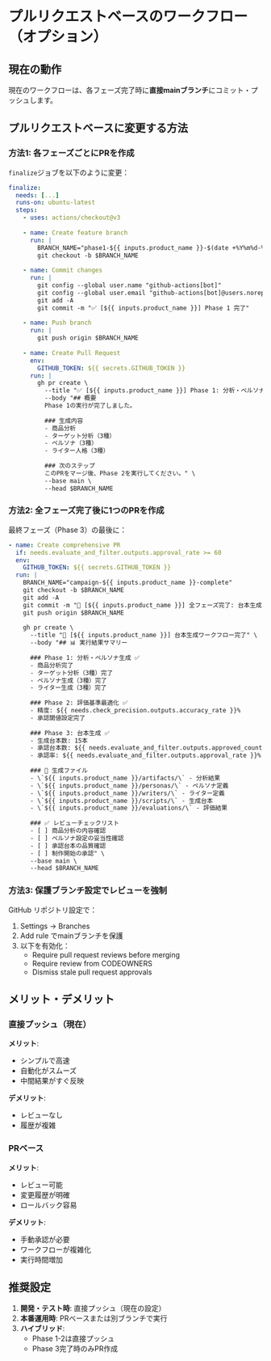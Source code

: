 # プルリクエストベースのワークフロー（オプション）

## 現在の動作
現在のワークフローは、各フェーズ完了時に**直接mainブランチ**にコミット・プッシュします。

## プルリクエストベースに変更する方法

### 方法1: 各フェーズごとにPRを作成

`finalize`ジョブを以下のように変更：

```yaml
finalize:
  needs: [...]
  runs-on: ubuntu-latest
  steps:
    - uses: actions/checkout@v3
    
    - name: Create feature branch
      run: |
        BRANCH_NAME="phase1-${{ inputs.product_name }}-$(date +%Y%m%d-%H%M%S)"
        git checkout -b $BRANCH_NAME
    
    - name: Commit changes
      run: |
        git config --global user.name "github-actions[bot]"
        git config --global user.email "github-actions[bot]@users.noreply.github.com"
        git add -A
        git commit -m "✅ [${{ inputs.product_name }}] Phase 1 完了"
    
    - name: Push branch
      run: |
        git push origin $BRANCH_NAME
    
    - name: Create Pull Request
      env:
        GITHUB_TOKEN: ${{ secrets.GITHUB_TOKEN }}
      run: |
        gh pr create \
          --title "✅ [${{ inputs.product_name }}] Phase 1: 分析・ペルソナ・ライター生成" \
          --body "## 概要
          Phase 1の実行が完了しました。
          
          ### 生成内容
          - 商品分析
          - ターゲット分析（3種）
          - ペルソナ（3種）
          - ライター人格（3種）
          
          ### 次のステップ
          このPRをマージ後、Phase 2を実行してください。" \
          --base main \
          --head $BRANCH_NAME
```

### 方法2: 全フェーズ完了後に1つのPRを作成

最終フェーズ（Phase 3）の最後に：

```yaml
- name: Create comprehensive PR
  if: needs.evaluate_and_filter.outputs.approval_rate >= 60
  env:
    GITHUB_TOKEN: ${{ secrets.GITHUB_TOKEN }}
  run: |
    BRANCH_NAME="campaign-${{ inputs.product_name }}-complete"
    git checkout -b $BRANCH_NAME
    git add -A
    git commit -m "🎉 [${{ inputs.product_name }}] 全フェーズ完了: 台本生成ワークフロー"
    git push origin $BRANCH_NAME
    
    gh pr create \
      --title "🎉 [${{ inputs.product_name }}] 台本生成ワークフロー完了" \
      --body "## 📊 実行結果サマリー
      
      ### Phase 1: 分析・ペルソナ生成 ✅
      - 商品分析完了
      - ターゲット分析（3種）完了
      - ペルソナ生成（3種）完了
      - ライター生成（3種）完了
      
      ### Phase 2: 評価基準最適化 ✅
      - 精度: ${{ needs.check_precision.outputs.accuracy_rate }}%
      - 承認閾値設定完了
      
      ### Phase 3: 台本生成 ✅
      - 生成台本数: 15本
      - 承認台本数: ${{ needs.evaluate_and_filter.outputs.approved_count }}本
      - 承認率: ${{ needs.evaluate_and_filter.outputs.approval_rate }}%
      
      ### 📁 生成ファイル
      - \`${{ inputs.product_name }}/artifacts/\` - 分析結果
      - \`${{ inputs.product_name }}/personas/\` - ペルソナ定義
      - \`${{ inputs.product_name }}/writers/\` - ライター定義
      - \`${{ inputs.product_name }}/scripts/\` - 生成台本
      - \`${{ inputs.product_name }}/evaluations/\` - 評価結果
      
      ### ✅ レビューチェックリスト
      - [ ] 商品分析の内容確認
      - [ ] ペルソナ設定の妥当性確認
      - [ ] 承認台本の品質確認
      - [ ] 制作開始の承認" \
      --base main \
      --head $BRANCH_NAME
```

### 方法3: 保護ブランチ設定でレビューを強制

GitHub リポジトリ設定で：
1. Settings → Branches
2. Add rule でmainブランチを保護
3. 以下を有効化：
   - Require pull request reviews before merging
   - Require review from CODEOWNERS
   - Dismiss stale pull request approvals

## メリット・デメリット

### 直接プッシュ（現在）
**メリット**:
- シンプルで高速
- 自動化がスムーズ
- 中間結果がすぐ反映

**デメリット**:
- レビューなし
- 履歴が複雑

### PRベース
**メリット**:
- レビュー可能
- 変更履歴が明確
- ロールバック容易

**デメリット**:
- 手動承認が必要
- ワークフローが複雑化
- 実行時間増加

## 推奨設定

1. **開発・テスト時**: 直接プッシュ（現在の設定）
2. **本番運用時**: PRベースまたは別ブランチで実行
3. **ハイブリッド**: 
   - Phase 1-2は直接プッシュ
   - Phase 3完了時のみPR作成